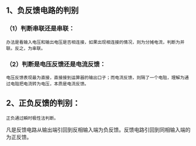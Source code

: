 ## 1、负反馈电路的判别
  ### （1）判断串联还是串联：
    办法是看输入电压和输出电压是否相连接，如果出现相连接的情况，则为分摊电流，判断为并联。反之，为串联。
  ### （2）判断是电压反馈还是电流反馈：
    电压反馈表现最为直接，直接接到运算器的输出口子；而电流反馈，则隔了一个电阻，理解为通过电阻把电流转为电压，本质是电流反馈。
 ## 2、正负反馈的判别：
    正负通过瞬时极性法判断。
   凡是反馈电路从输出端引回到反相输入端为负反馈。反馈电路引回到同相输入端的为正反馈。
